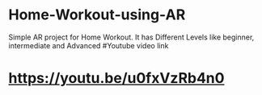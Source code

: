 # Home-Workout-using-AR
Simple AR project for Home Workout.
It has Different Levels like beginner, intermediate and Advanced
#Youtube video link
# https://youtu.be/u0fxVzRb4n0
